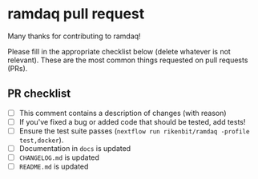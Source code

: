 # ramdaq pull request

Many thanks for contributing to ramdaq!

Please fill in the appropriate checklist below (delete whatever is not relevant).
These are the most common things requested on pull requests (PRs).

## PR checklist

- [ ] This comment contains a description of changes (with reason)
- [ ] If you've fixed a bug or added code that should be tested, add tests!
- [ ] Ensure the test suite passes (`nextflow run rikenbit/ramdaq -profile test,docker`).
- [ ] Documentation in `docs` is updated
- [ ] `CHANGELOG.md` is updated
- [ ] `README.md` is updated
